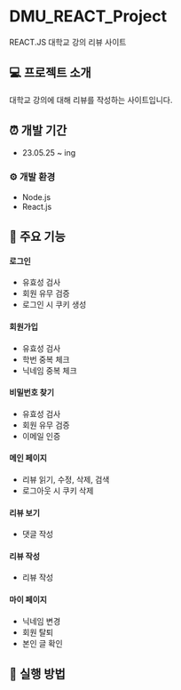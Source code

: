 # DMU_REACT_Project
REACT.JS 대학교 강의 리뷰 사이트

## 💻 프로젝트 소개
대학교 강의에 대해 리뷰를 작성하는 사이트입니다.

## ⏰ 개발 기간
- 23.05.25 ~ ing

### ⚙ 개발 환경
- Node.js
- React.js

## 📌 주요 기능
#### 로그인
- 유효성 검사
- 회원 유무 검증
- 로그인 시 쿠키 생성
#### 회원가입
- 유효성 검사
- 학번 중복 체크
- 닉네임 중복 체크
#### 비밀번호 찾기
- 유효성 검사
- 회원 유무 검증
- 이메일 인증
#### 메인 페이지
- 리뷰 읽기, 수정, 삭제, 검색
- 로그아웃 시 쿠키 삭제
#### 리뷰 보기
- 댓글 작성
#### 리뷰 작성
- 리뷰 작성
#### 마이 페이지
- 닉네임 변경
- 회원 탈퇴
- 본인 글 확인

## 📢 실행 방법
